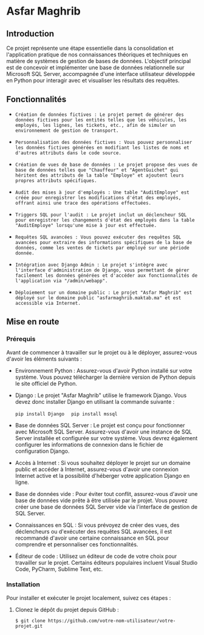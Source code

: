# Asfar Maghrib

## Introduction

Ce projet représente une étape essentielle dans la consolidation et l'application pratique de nos connaissances théoriques et techniques en matière de systèmes de gestion de bases de données. L'objectif principal est de concevoir et implémenter une base de données relationnelle sur Microsoft SQL Server, accompagnée d'une interface utilisateur développée en Python pour interagir avec et visualiser les résultats des requêtes.


## Fonctionnalités

-     Création de données fictives : Le projet permet de générer des données fictives pour les entités telles que les véhicules, les employés, les lignes, les tickets, etc., afin de simuler un environnement de gestion de transport.

-     Personnalisation des données fictives : Vous pouvez personnaliser les données fictives générées en modifiant les listes de noms et d'autres attributs dans le code source.

-     Création de vues de base de données : Le projet propose des vues de base de données telles que "Chauffeur" et "AgentGuichet" qui héritent des attributs de la table "Employe" et ajoutent leurs propres attributs spécifiques.

-     Audit des mises à jour d'employés : Une table "AuditEmploye" est créée pour enregistrer les modifications d'état des employés, offrant ainsi une trace des opérations effectuées.

-     Triggers SQL pour l'audit : Le projet inclut un déclencheur SQL pour enregistrer les changements d'état des employés dans la table "AuditEmploye" lorsqu'une mise à jour est effectuée.

-     Requêtes SQL avancées : Vous pouvez exécuter des requêtes SQL avancées pour extraire des informations spécifiques de la base de données, comme les ventes de tickets par employé sur une période donnée.

-     Intégration avec Django Admin : Le projet s'intègre avec l'interface d'administration de Django, vous permettant de gérer facilement les données générées et d'accéder aux fonctionnalités de l'application via "/admin/webapp".

-     Déploiement sur un domaine public : Le projet "Asfar Maghrib" est déployé sur le domaine public "asfarmaghrib.maktab.ma" et est accessible via Internet.

## Mise en route

### Prérequis

Avant de commencer à travailler sur le projet ou à le déployer, assurez-vous d'avoir les éléments suivants :

- Environnement Python : Assurez-vous d'avoir Python installé sur votre système. Vous pouvez télécharger la dernière version de Python depuis le site officiel de Python.

- Django : Le projet "Asfar Maghrib" utilise le framework Django. Vous devez donc installer Django en utilisant la commande suivante :

   ``` pip install Django   ```
   ``` pip install mssql   ```

- Base de données SQL Server : Le projet est conçu pour fonctionner avec Microsoft SQL Server. Assurez-vous d'avoir une instance de SQL Server installée et configurée sur votre système. Vous devrez également configurer les informations de connexion dans le fichier de configuration Django.

- Accès à Internet : Si vous souhaitez déployer le projet sur un domaine public et accéder à Internet, assurez-vous d'avoir une connexion Internet active et la possibilité d'héberger votre application Django en ligne.

- Base de données vide : Pour éviter tout conflit, assurez-vous d'avoir une base de données vide prête à être utilisée par le projet. Vous pouvez créer une base de données SQL Server vide via l'interface de gestion de SQL Server.

- Connaissances en SQL : Si vous prévoyez de créer des vues, des déclencheurs ou d'exécuter des requêtes SQL avancées, il est recommandé d'avoir une certaine connaissance en SQL pour comprendre et personnaliser ces fonctionnalités.

- Éditeur de code : Utilisez un éditeur de code de votre choix pour travailler sur le projet. Certains éditeurs populaires incluent Visual Studio Code, PyCharm, Sublime Text, etc.

### Installation

Pour installer et exécuter le projet localement, suivez ces étapes :

1. Clonez le dépôt du projet depuis GitHub :
   ```
   $ git clone https://github.com/votre-nom-utilisateur/votre-projet.git
      ```
